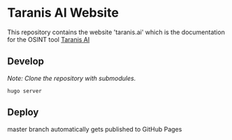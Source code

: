 # Taranis AI Website

This repository contains the website 'taranis.ai' which is the documentation for the OSINT tool [Taranis AI](https://github.com/taranis-ai/taranis-ai)


## Develop
*Note: Clone the repository with submodules.* 

```
hugo server
```

## Deploy

master branch automatically gets published to GitHub Pages

